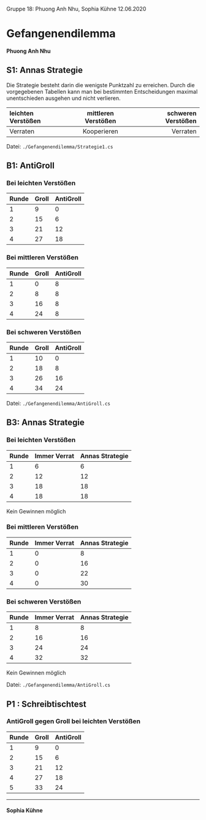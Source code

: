 
Gruppe 18: Phuong Anh Nhu, Sophia Kühne
12.06.2020

# Gefangenendilemma

#### Phuong Anh Nhu 
## S1: Annas Strategie 
Die Strategie besteht darin die wenigste Punktzahl zu erreichen. Durch die vorgegebenen Tabellen kann man bei bestimmten Entscheidungen maximal unentschieden ausgehen und nicht verlieren.  

| leichten Verstößen | mittleren Verstößen | schweren Verstößen |
|:--------------|:-------------:|--------------:|
| Verraten | Kooperieren | Verraten |

Datei: `./Gefangenendilemma/Strategie1.cs`

## B1: AntiGroll

### Bei leichten Verstößen 

| Runde | Groll | AntiGroll  |
|--------------|-------------|--------------|
| 1 | 9 | 0 |
| 2 | 15 | 6 |
| 3 | 21 | 12 |
| 4| 27| 18 |

### Bei mittleren Verstößen 

| Runde | Groll | AntiGroll  |
|--------------|-------------|--------------|
| 1 | 0 | 8 |
| 2 | 8 | 8 |
| 3 | 16 | 8 |
| 4| 24| 8|

### Bei schweren Verstößen 

| Runde | Groll | AntiGroll  |
|--------------|-------------|--------------|
| 1 | 10 | 0 |
| 2 | 18 | 8 |
| 3 | 26 | 16 |
| 4| 34| 24 |

Datei: `./Gefangenendilemma/AntiGroll.cs`

## B3: Annas Strategie 

### Bei leichten Verstößen 

| Runde | Immer Verrat | Annas Strategie  |
|--------------|-------------|--------------|
| 1 |6 | 6 |
| 2 | 12 | 12 |
| 3 | 18 | 18 |
| 4| 18| 18 |

Kein Gewinnen möglich

### Bei mittleren Verstößen 

| Runde | Immer Verrat | Annas Strategie  |
|--------------|-------------|--------------|
| 1 | 0 | 8 |
| 2 | 0 | 16 |
| 3 | 0 | 22 |
| 4| 0| 30|

### Bei schweren Verstößen 

| Runde | Immer Verrat | Annas Strategie  |
|--------------|-------------|--------------|
| 1 | 8 | 8 |
| 2 | 16 | 16 |
| 3 | 24 | 24 |
| 4| 32| 32 |

Kein Gewinnen möglich

Datei: `./Gefangenendilemma/AntiGroll.cs`

## P1 : Schreibtischtest

### AntiGroll gegen Groll bei leichten Verstößen 

| Runde | Groll | AntiGroll  |
|--------------|-------------|--------------|
| 1 | 9 | 0 |
| 2 | 15 | 6 |
| 3 | 21 | 12 |
| 4| 27| 18 |
| 5| 33| 24 |
<hr>


#### Sophia Kühne 


